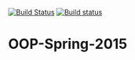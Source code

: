 [![Build Status](https://travis-ci.org/thepalmelund/OOP-Spring-2015.svg?branch=master)](https://travis-ci.org/thepalmelund/OOP-Spring-2015)
[![Build status](https://ci.appveyor.com/api/projects/status/mj62gc39pyhio9c5?svg=true)](https://ci.appveyor.com/project/thepalmelund/oop-spring-2015)

# OOP-Spring-2015
